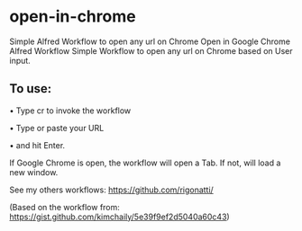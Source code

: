 # open-in-chrome
Simple Alfred Workflow to open any url on Chrome 
Open in Google Chrome Alfred Workflow
Simple Workflow to open any url on Chrome based on User input.



## To use: 

• Type cr to invoke the workflow 

• Type or paste your URL 

• and hit Enter.



If Google Chrome is open, the workflow will open a Tab.
If not, will load a new window.

See my others workflows:
https://github.com/rigonatti/

(Based on the workflow from: 
https://gist.github.com/kimchaily/5e39f9ef2d5040a60c43)
